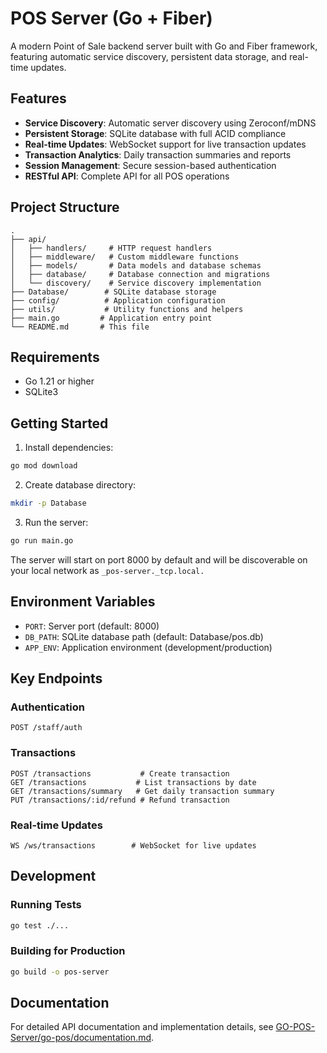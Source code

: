 # POS Server (Go + Fiber)

A modern Point of Sale backend server built with Go and Fiber framework, featuring automatic service discovery, persistent data storage, and real-time updates.

## Features
- **Service Discovery**: Automatic server discovery using Zeroconf/mDNS
- **Persistent Storage**: SQLite database with full ACID compliance
- **Real-time Updates**: WebSocket support for live transaction updates
- **Transaction Analytics**: Daily transaction summaries and reports
- **Session Management**: Secure session-based authentication
- **RESTful API**: Complete API for all POS operations

## Project Structure
```
.
├── api/
│   ├── handlers/     # HTTP request handlers
│   ├── middleware/   # Custom middleware functions
│   ├── models/       # Data models and database schemas
│   ├── database/     # Database connection and migrations
│   └── discovery/    # Service discovery implementation
├── Database/        # SQLite database storage
├── config/          # Application configuration
├── utils/           # Utility functions and helpers
├── main.go         # Application entry point
└── README.md       # This file
```

## Requirements
- Go 1.21 or higher
- SQLite3

## Getting Started

1. Install dependencies:
```bash
go mod download
```

2. Create database directory:
```bash
mkdir -p Database
```

3. Run the server:
```bash
go run main.go
```

The server will start on port 8000 by default and will be discoverable on your local network as `_pos-server._tcp.local.`

## Environment Variables
- `PORT`: Server port (default: 8000)
- `DB_PATH`: SQLite database path (default: Database/pos.db)
- `APP_ENV`: Application environment (development/production)

## Key Endpoints

### Authentication
```
POST /staff/auth
```

### Transactions
```
POST /transactions           # Create transaction
GET /transactions           # List transactions by date
GET /transactions/summary   # Get daily transaction summary
PUT /transactions/:id/refund # Refund transaction
```

### Real-time Updates
```
WS /ws/transactions        # WebSocket for live updates
```

## Development

### Running Tests
```bash
go test ./...
```

### Building for Production
```bash
go build -o pos-server
```

## Documentation
For detailed API documentation and implementation details, see [GO-POS-Server/go-pos/documentation.md](documentation.md).
